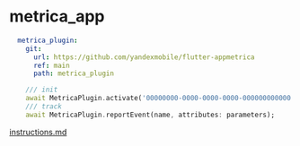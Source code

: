 # metrica_app

```yaml
  metrica_plugin:
    git: 
      url: https://github.com/yandexmobile/flutter-appmetrica
      ref: main
      path: metrica_plugin
```

```dart
    /// init
    await MetricaPlugin.activate('00000000-0000-0000-0000-000000000000');
    /// track
    await MetricaPlugin.reportEvent(name, attributes: parameters);
```
[instructions.md](instructions.md)


